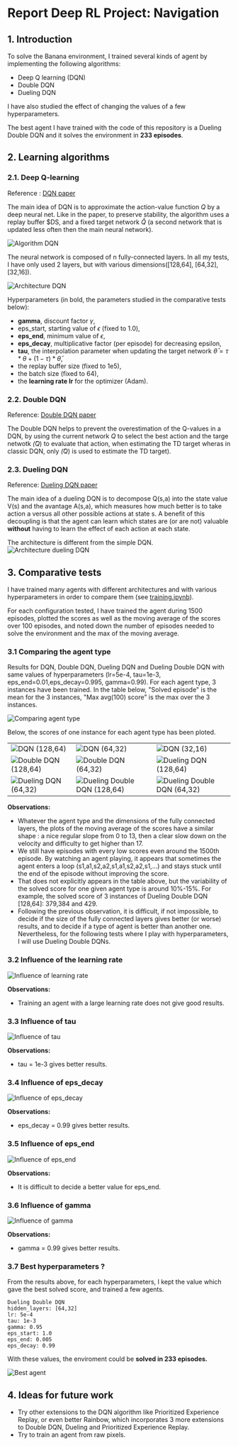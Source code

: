 # Report Deep RL Project: Navigation
## 1. Introduction
To solve the Banana environment, I trained several kinds of agent by implementing the following algorithms:
* Deep Q learning (DQN)
* Double DQN
* Dueling DQN

I have also studied the effect of changing the values of a few hyperparameters.

The best agent I have trained with the code of this repository is a Dueling Double DQN and it solves the environment in **233 episodes**. 


## 2. Learning algorithms
### 2.1. Deep Q-learning
Reference : [DQN paper](https://storage.googleapis.com/deepmind-media/dqn/DQNNaturePaper.pdf)


The main idea of DQN is to approximate the action-value function $Q$ by a deep neural net.
Like in the paper, to preserve stability, the algorithm uses a replay buffer $DS, and a fixed target network $\hat{Q}$ (a second network that is updated less often then the main neural network).

![Algorithm DQN](img/dqn_algo.png)

The neural network is composed of n fully-connected layers. In all my tests, I have only used 2 layers, but with various dimensions([128,64], [64,32], [32,16]).

![Architecture DQN](img/archi_DQN.JPG)

Hyperparameters (in bold, the parameters studied in the comparative tests below): 
* **gamma**, discount factor $\gamma$,
* eps_start, starting value of $\epsilon$ (fixed to 1.0),
* **eps_end**, minimum value of $\epsilon$,
* **eps_decay**, multiplicative factor (per episode) for decreasing epsilon,
* **tau**, the interpolation parameter when updating the target network $\bar{\theta} = \tau*\theta + (1 - \tau)*\bar{\theta}$,
* the replay buffer size (fixed to 1e5),
* the batch size (fixed to 64),
* the **learning rate lr** for the optimizer (Adam).

### 2.2. Double DQN
Reference: [Double DQN paper](https://arxiv.org/abs/1509.06461)

The Double DQN helps to prevent the overestimation of the Q-values in a DQN, by using the current network $Q$ to select the best action and the targe netwotk $\hat(Q)$ to evaluate that action, when estimating the TD target wheras in classic DQN, only $\hat(Q)$ is used to estimate the TD target).

### 2.3. Dueling DQN
Reference: [Dueling DQN paper](https://arxiv.org/abs/1511.06581)

The main idea of a dueling DQN is to decompose Q(s,a) into the state value V(s) and the avantage A(s,a), which measures how much better is to take action a versus all other possible actions at state s. A benefit of this decoupling is that the agent can learn which states are (or are not) valuable **without** having to learn the effect of each action at each state.

The architecture is different from the simple DQN.
![Architecture dueling DQN](img/archi_duelingDQN.JPG)

## 3. Comparative tests

I have trained many agents with different architectures and with various hyperparameters in order to compare them (see [training.ipynb](training.ipynb)). 

For each configuration tested, I have trained the agent during 1500 episodes, plotted the scores as well as the moving average of the scores over 100 episodes, and noted down the number of episodes needed to solve the environment and the max of the moving average. 

### 3.1 Comparing the agent type

Results for DQN, Double DQN, Dueling DQN and Dueling Double DQN with same values of hyperparameters (lr=5e-4, tau=1e-3, eps_end=0.01,eps_decay=0.995, gamma=0.99). For each agent type, 3 instances have been trained. In the table below, "Solved episode" is the mean for the 3 instances, "Max avg(100) score" is the max over the 3 instances.

![Comparing agent type](img/agent_type.png)

Below, the scores of one instance for each agent type has been ploted.

||||
|---|---|---|
|![DQN (128,64)](img/scores_A1.png)|![DQN (64,32)](img/scores_A2.png)|![DQN (32,16)](img/scores_A3.png)|
|![Double DQN (128,64)](img/scores_B1.png)|![Double DQN (64,32)](img/scores_B2.png)|![Dueling DQN (128,64)](img/scores_B3.png)|
|![Dueling DQN (64,32)](img/scores_C1.png)|![Dueling Double DQN (128,64)](img/scores_C2.png)|![Dueling Double DQN (64,32)](img/scores_C3.png)|

**Observations:**
- Whatever the agent type and the dimensions of the fully connected layers, the plots of the moving average of the scores have a similar shape : a nice regular slope from 0 to 13, then a clear slow down on the velocity and difficulty to get higher than 17.
- We still have episodes with every low scores even around the 1500th episode. By watching an agent playing, it appears that sometimes the agent enters a loop (s1,a1,s2,a2,s1,a1,s2,a2,s1,...) and stays stuck until the end of the episode without improving the score.
- That does not explicitly appears in the table above, but the variability of the solved score for one given agent type is around 10%-15%. For example, the solved score of 3 instances of Dueling Double DQN [128,64]: 379,384 and 429.
- Following the previous observation, it is difficult, if not impossible, to decide if the size of the fully connected layers gives better (or worse) results, and to decide if a type of agent is better than another one.
Nevertheless, for the following tests where I play with hyperparameters, I will use Dueling Double DQNs.

### 3.2 Influence of the learning rate

![Influence of learning rate](img/lr.png)


**Observations:**
- Training an agent with a large learning rate does not give good results.

### 3.3 Influence of tau

![Influence of tau](img/tau.png)


**Observations:**
- tau = 1e-3 gives better results.

### 3.4 Influence of eps_decay

![Influence of eps_decay](img/eps_decay.png)


**Observations:**
- eps_decay = 0.99 gives better results.

### 3.5 Influence of eps_end

![Influence of eps_end](img/eps_end.png)


**Observations:**
- It is difficult to decide a better value for eps_end.

### 3.6 Influence of gamma

![Influence of gamma](img/gamma.png)


**Observations:**
- gamma = 0.99 gives better results.

### 3.7 Best hyperparameters ?
From the results above, for each hyperparameters, I kept the value which gave the best solved score, and trained a few agents.
```
Dueling Double DQN
hidden_layers: [64,32] 
lr: 5e-4
tau: 1e-3
gamma: 0.95
eps_start: 1.0 
eps_end: 0.005 
eps_decay: 0.99
```
With these values, the enviroment could be **solved in 233 episodes.**

![Best agent](img/best_agent.png)

## 4. Ideas for future work
- Try other extensions to the DQN algorithm like Prioritized Experience Replay, or even better Rainbow, which incorporates 3 more extensions to Double DQN, Dueling and Prioritized Experience Replay.
- Try to train an agent from raw pixels.